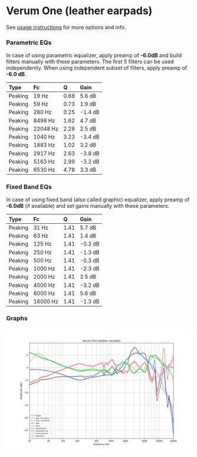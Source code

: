 # Verum One (leather earpads)
See [usage instructions](https://github.com/jaakkopasanen/AutoEq#usage) for more options and info.

### Parametric EQs
In case of using parametric equalizer, apply preamp of **-6.0dB** and build filters manually
with these parameters. The first 5 filters can be used independently.
When using independent subset of filters, apply preamp of **-6.0 dB**.

| Type    | Fc       |    Q | Gain    |
|:--------|:---------|:-----|:--------|
| Peaking | 19 Hz    | 0.68 | 5.6 dB  |
| Peaking | 59 Hz    | 0.73 | 1.9 dB  |
| Peaking | 280 Hz   | 0.25 | -1.4 dB |
| Peaking | 8498 Hz  | 1.62 | 4.7 dB  |
| Peaking | 22048 Hz | 2.28 | 2.5 dB  |
| Peaking | 1040 Hz  | 3.23 | -3.4 dB |
| Peaking | 1883 Hz  | 1.02 | 3.2 dB  |
| Peaking | 2917 Hz  | 2.63 | -3.8 dB |
| Peaking | 5163 Hz  | 2.99 | -3.2 dB |
| Peaking | 6530 Hz  | 4.78 | 3.3 dB  |

### Fixed Band EQs
In case of using fixed band (also called graphic) equalizer, apply preamp of **-6.0dB**
(if available) and set gains manually with these parameters.

| Type    | Fc       |    Q | Gain    |
|:--------|:---------|:-----|:--------|
| Peaking | 31 Hz    | 1.41 | 5.7 dB  |
| Peaking | 63 Hz    | 1.41 | 1.4 dB  |
| Peaking | 125 Hz   | 1.41 | -0.2 dB |
| Peaking | 250 Hz   | 1.41 | -1.3 dB |
| Peaking | 500 Hz   | 1.41 | -0.3 dB |
| Peaking | 1000 Hz  | 1.41 | -2.3 dB |
| Peaking | 2000 Hz  | 1.41 | 2.5 dB  |
| Peaking | 4000 Hz  | 1.41 | -3.2 dB |
| Peaking | 8000 Hz  | 1.41 | 5.6 dB  |
| Peaking | 16000 Hz | 1.41 | -1.3 dB |

### Graphs
![](./Verum%20One%20(leather%20earpads).png)